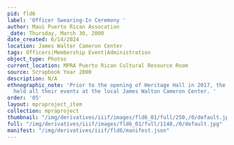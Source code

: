 ```yaml
---
pid: fld6
label: 'Officer Swearing-In Ceremony '
author: Maui Puerto Rican Assocation
_date: Thursday, March 30, 2000
date_created: 6/14/2024
location: James Walter Cameron Center
tags: Officers|Membership Event|Administration
object_type: Photos
current_location: MPRA Puerto Rican Cultural Resource Room
source: Scrapbook Year 2000
description: N/A
ethnographic_note: 'Prior to the opening of Heritage Hall in 2017, the association
  held all their events at the local James Walton Cameron Center. '
order: '05'
layout: mpraproject_item
collection: mpraproject
thumbnail: "/img/derivatives/iiif/images/fld6_01/full/250,/0/default.jpg"
full: "/img/derivatives/iiif/images/fld6_01/full/1140,/0/default.jpg"
manifest: "/img/derivatives/iiif/fld6/manifest.json"
---
```

